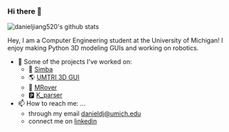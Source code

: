 ### Hi there 👋

![danieljiang520's github stats](https://github-readme-stats-sigma-five.vercel.app/api?username=danieljiang520&count_private=true)

Hey, I am a Computer Engineering student at the University of Michigan! I enjoy making Python 3D modeling GUIs and working on robotics.

- 🔭 Some of the projects I've worked on:
  - :dog: [Simba](https://github.com/danieljiang520/Simba)
  - :earth_americas: [UMTRI 3D GUI](https://github.com/danieljiang520/UMTRI_3DGUI)
  - :rocket: [MRover](https://github.com/umrover/mrover-workspace)
  - :parking: [K_parser](https://github.com/danieljiang520/K_parser)
- 📫 How to reach me: ...
  - through my email danieldj@umich.edu
  - connect me on [linkedin](https://www.linkedin.com/in/danieljiangdj/)
